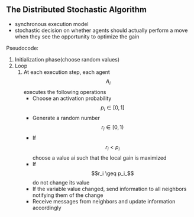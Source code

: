 ## The Distributed Stochastic Algorithm
- synchronous execution model
- stochastic decision on whether agents should actually perform a move when they see the opportunity to optimize the gain

Pseudocode:
1. Initialization phase(choose random values)
2. Loop
    1. At each execution step, each agent $$A_i$$ executes the following operations
        - Choose an activation probability $$p_i \in [0,1]$$
        - Generate a random number $$r_i \in [0,1)$$
        - If $$r_i < p_i$$ choose a value ai such that the local gain is maximized
        - If $$r_i \geq p_i_$$ do not change its value
        - If the variable value changed, send information to all neighbors notifying them of the change
        - Receive messages from neighbors and update information accordingly